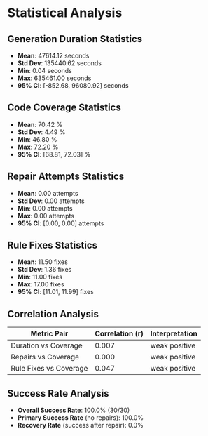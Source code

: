 # Statistical Analysis

## Generation Duration Statistics

- **Mean**: 47614.12 seconds
- **Std Dev**: 135440.62 seconds
- **Min**: 0.04 seconds
- **Max**: 635461.00 seconds
- **95% CI**: [-852.68, 96080.92] seconds

## Code Coverage Statistics

- **Mean**: 70.42 %
- **Std Dev**: 4.49 %
- **Min**: 46.80 %
- **Max**: 72.20 %
- **95% CI**: [68.81, 72.03] %

## Repair Attempts Statistics

- **Mean**: 0.00 attempts
- **Std Dev**: 0.00 attempts
- **Min**: 0.00 attempts
- **Max**: 0.00 attempts
- **95% CI**: [0.00, 0.00] attempts

## Rule Fixes Statistics

- **Mean**: 11.50 fixes
- **Std Dev**: 1.36 fixes
- **Min**: 11.00 fixes
- **Max**: 17.00 fixes
- **95% CI**: [11.01, 11.99] fixes

## Correlation Analysis

| Metric Pair | Correlation (r) | Interpretation |
|-------------|-----------------|----------------|
| Duration vs Coverage | 0.007 | weak positive |
| Repairs vs Coverage | 0.000 | weak positive |
| Rule Fixes vs Coverage | 0.047 | weak positive |

## Success Rate Analysis

- **Overall Success Rate**: 100.0% (30/30)
- **Primary Success Rate** (no repairs): 100.0%
- **Recovery Rate** (success after repair): 0.0%
